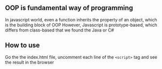 ## OOP is fundamental way of programming

In javascript world, even a function inherits the property of
an object, which is the building block of OOP
However, Javascript is prototype-based, which differs from class-based
that we found the Java or C#

## How to use

Go the the index.html file, uncomment each line of the `<script>` tag and see
the result in the browser
